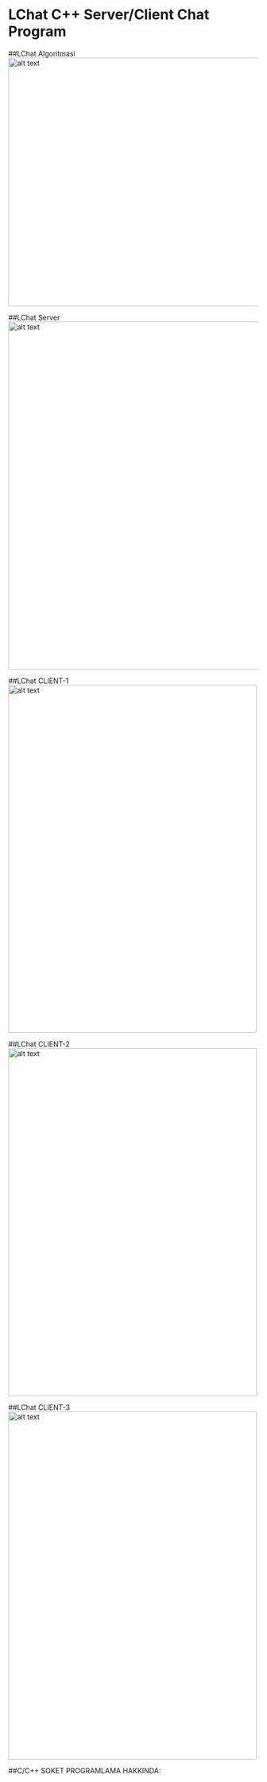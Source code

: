 # LChat C++ Server/Client Chat Program

##LChat Algoritmasi
<img src="https://i.imgur.com/AT6gVY2_d.webp?maxwidth=760&fidelity=grand" alt="alt text" width="700" height="500">

##LChat Server
<img src="https://i.imgur.com/FUmPuVe_d.webp?maxwidth=760&fidelity=grand" alt="alt text" width="650" height="700">

##LChat CLIENT-1
<img src="https://i.imgur.com/5VCHBjU_d.webp?maxwidth=760&fidelity=grand" alt="alt text" width="500" height="700">

##LChat CLIENT-2
<img src="https://i.imgur.com/ScCEZbR_d.webp?maxwidth=760&fidelity=grand" alt="alt text" width="500" height="700">

##LChat CLIENT-3
<img src="https://i.imgur.com/4EmN9MU_d.webp?maxwidth=760&fidelity=grand" alt="alt text" width="500" height="700">

##C/C++ SOKET PROGRAMLAMA  HAKKINDA:

